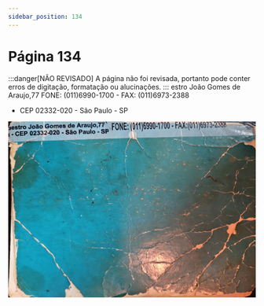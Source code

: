 ```yaml
---
sidebar_position: 134
---
```

# Página 134
:::danger[NÃO REVISADO]
A página não foi revisada, portanto pode conter erros de digitação, formatação ou alucinações.
:::
estro João Gomes de Araujo,77 FONE: (011)6990-1700 - FAX: (011)6973-2388
- CEP 02332-020 - São Paulo - SP

![imagem base](./images/page_134.png)